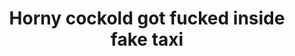 ---
layout: post
title: Horny cockold got fucked inside fake taxi
duration: '10:08'
view: 256
rate: 2
video: 'https://flashservice.xvideos.com/embedframe/23715234'
category:
 - rough
 - busty
 - blonde
 - milf
 - outdoor
 - skinny
tags: 
 - sucked
 - fucked
priority: 0.9
changefreq: daily
---